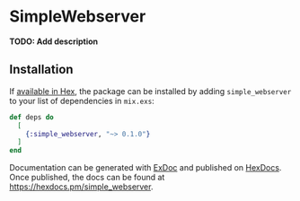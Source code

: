 # SimpleWebserver

**TODO: Add description**

## Installation

If [available in Hex](https://hex.pm/docs/publish), the package can be installed
by adding `simple_webserver` to your list of dependencies in `mix.exs`:

```elixir
def deps do
  [
    {:simple_webserver, "~> 0.1.0"}
  ]
end
```

Documentation can be generated with [ExDoc](https://github.com/elixir-lang/ex_doc)
and published on [HexDocs](https://hexdocs.pm). Once published, the docs can
be found at <https://hexdocs.pm/simple_webserver>.

